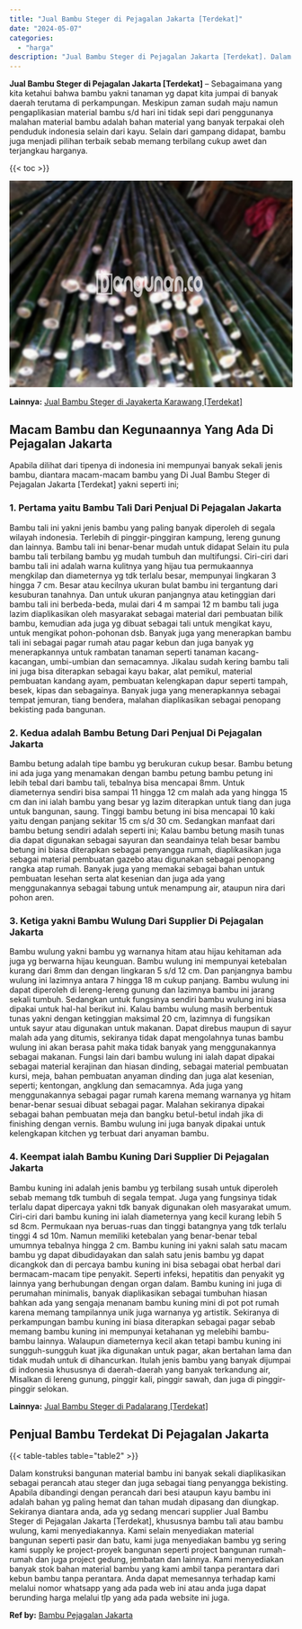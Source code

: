 ```yaml
---
title: "Jual Bambu Steger di Pejagalan Jakarta [Terdekat]"
date: "2024-05-07"
categories: 
  - "harga"
description: "Jual Bambu Steger di Pejagalan Jakarta [Terdekat]. Dalam konstruksi bangunan material bambu ini banyak sekali diaplikasikan sebagai perancah atau steger dan..."
---
```


**Jual Bambu Steger di Pejagalan Jakarta \[Terdekat\]** – Sebagaimana yang kita ketahui bahwa bambu yakni tanaman yg dapat kita jumpai di banyak daerah terutama di perkampungan. Meskipun zaman sudah maju namun pengaplikasian material bambu s/d hari ini tidak sepi dari penggunanya malahan material bambu adalah bahan material yang banyak terpakai oleh penduduk indonesia selain dari kayu. Selain dari gampang didapat, bambu juga menjadi pilihan terbaik sebab memang terbilang cukup awet dan terjangkau harganya.

{{< toc >}}

![Jual Bambu Steger di Pejagalan Jakarta [Terdekat]](/images/jual-bambu-tali-21.png)

**Lainnya:** [Jual Bambu Steger di Jayakerta Karawang \[Terdekat\]](https://bambu.bangunan.co/jual-bambu-steger-di-jayakerta-karawang-terdekat/)

## Macam Bambu dan Kegunaannya Yang Ada Di Pejagalan Jakarta

Apabila dilihat dari tipenya di indonesia ini mempunyai banyak sekali jenis bambu, diantara macam-macam bambu yang Di Jual Bambu Steger di Pejagalan Jakarta \[Terdekat\] yakni seperti ini;

### 1\. Pertama yaitu Bambu Tali Dari Penjual Di Pejagalan Jakarta

Bambu tali ini yakni jenis bambu yang paling banyak diperoleh di segala wilayah indonesia. Terlebih di pinggir-pinggiran kampung, lereng gunung dan lainnya. Bambu tali ini benar-benar mudah untuk didapat Selain itu pula bambu tali terbilang bambu yg mudah tumbuh dan multifungsi. Ciri-ciri dari bambu tali ini adalah warna kulitnya yang hijau tua permukaannya mengkilap dan diameternya yg tdk terlalu besar, mempunyai lingkaran 3 hingga 7 cm. Besar atau kecilnya ukuran bulat bambu ini tergantung dari kesuburan tanahnya. Dan untuk ukuran panjangnya atau ketinggian dari bambu tali ini berbeda-beda, mulai dari 4 m sampai 12 m bambu tali juga lazim diaplikasikan oleh masyarakat sebagai material dari pembuatan bilik bambu, kemudian ada juga yg dibuat sebagai tali untuk mengikat kayu, untuk mengikat pohon-pohonan dsb. Banyak juga yang menerapkan bambu tali ini sebagai pagar rumah atau pagar kebun dan juga banyak yg menerapkannya untuk rambatan tanaman seperti tanaman kacang-kacangan, umbi-umbian dan semacamnya. Jikalau sudah kering bambu tali ini juga bisa diterapkan sebagai kayu bakar, alat pemikul, material pembuatan kandang ayam, pembuatan kelengkapan dapur seperti tampah, besek, kipas dan sebagainya. Banyak juga yang menerapkannya sebagai tempat jemuran, tiang bendera, malahan diaplikasikan sebagai penopang bekisting pada bangunan.

### 2\. Kedua adalah Bambu Betung Dari Penjual Di Pejagalan Jakarta

Bambu betung adalah tipe bambu yg berukuran cukup besar. Bambu betung ini ada juga yang menamakan dengan bambu petung bambu petung ini lebih tebal dari bambu tali, tebalnya bisa mencapai 8mm. Untuk diameternya sendiri bisa sampai 11 hingga 12 cm malah ada yang hingga 15 cm dan ini ialah bambu yang besar yg lazim diterapkan untuk tiang dan juga untuk bangunan, saung. Tinggi bambu betung ini bisa mencapai 10 kaki yaitu dengan panjang sekitar 15 cm s/d 30 cm. Sedangkan manfaat dari bambu betung sendiri adalah seperti ini; Kalau bambu betung masih tunas dia dapat digunakan sebagai sayuran dan seandainya telah besar bambu betung ini biasa diterapkan sebagai penyangga rumah, diaplikasikan juga sebagai material pembuatan gazebo atau digunakan sebagai penopang rangka atap rumah. Banyak juga yang memakai sebagai bahan untuk pembuatan lesehan serta alat kesenian dan juga ada yang menggunakannya sebagai tabung untuk menampung air, ataupun nira dari pohon aren.

### 3\. Ketiga yakni Bambu Wulung Dari Supplier Di Pejagalan Jakarta

Bambu wulung yakni bambu yg warnanya hitam atau hijau kehitaman ada juga yg berwarna hijau keunguan. Bambu wulung ini mempunyai ketebalan kurang dari 8mm dan dengan lingkaran 5 s/d 12 cm. Dan panjangnya bambu wulung ini lazimnya antara 7 hingga 18 m cukup panjang. Bambu wulung ini dapat diperoleh di lereng-lereng gunung dan lazimnya bambu ini jarang sekali tumbuh. Sedangkan untuk fungsinya sendiri bambu wulung ini biasa dipakai untuk hal-hal berikut ini. Kalau bambu wulung masih berbentuk tunas yakni dengan ketinggian maksimal 20 cm, lazimnya di fungsikan untuk sayur atau digunakan untuk makanan. Dapat direbus maupun di sayur malah ada yang ditumis, sekiranya tidak dapat mengolahnya tunas bambu wulung ini akan berasa pahit maka tidak banyak yang menggunakannya sebagai makanan. Fungsi lain dari bambu wulung ini ialah dapat dipakai sebagai material kerajinan dan hiasan dinding, sebagai material pembuatan kursi, meja, bahan pembuatan anyaman dinding dan juga alat kesenian, seperti; kentongan, angklung dan semacamnya. Ada juga yang menggunakannya sebagai pagar rumah karena memang warnanya yg hitam benar-benar sesuai dibuat sebagai pagar. Malahan sekiranya dipakai sebagai bahan pembuatan meja dan bangku betul-betul indah jika di finishing dengan vernis. Bambu wulung ini juga banyak dipakai untuk kelengkapan kitchen yg terbuat dari anyaman bambu.

### 4\. Keempat ialah Bambu Kuning Dari Supplier Di Pejagalan Jakarta

Bambu kuning ini adalah jenis bambu yg terbilang susah untuk diperoleh sebab memang tdk tumbuh di segala tempat. Juga yang fungsinya tidak terlalu dapat dipercaya yakni tdk banyak digunakan oleh masyarakat umum. Ciri-ciri dari bambu kuning ini ialah diameternya yang kecil kurang lebih 5 sd 8cm. Permukaan nya beruas-ruas dan tinggi batangnya yang tdk terlalu tinggi 4 sd 10m. Namun memiliki ketebalan yang benar-benar tebal umumnya tebalnya hingga 2 cm. Bambu kuning ini yakni salah satu macam bambu yg dapat dibudidayakan dan salah satu jenis bambu yg dapat dicangkok dan di percaya bambu kuning ini bisa sebagai obat herbal dari bermacam-macam tipe penyakit. Seperti infeksi, hepatitis dan penyakit yg lainnya yang berhubungan dengan organ dalam. Bambu kuning ini juga di perumahan minimalis, banyak diaplikasikan sebagai tumbuhan hiasan bahkan ada yang sengaja menanam bambu kuning mini di pot pot rumah karena memang tampilannya unik juga warnanya yg artistik. Sekiranya di perkampungan bambu kuning ini biasa diterapkan sebagai pagar sebab memang bambu kuning ini mempunyai ketahanan yg melebihi bambu-bambu lainnya. Walaupun diameternya kecil akan tetapi bambu kuning ini sungguh-sungguh kuat jika digunakan untuk pagar, akan bertahan lama dan tidak mudah untuk di dihancurkan. Itulah jenis bambu yang banyak dijumpai di indonesia khususnya di daerah-daerah yang banyak terkandung air, Misalkan di lereng gunung, pinggir kali, pinggir sawah, dan juga di pinggir-pinggir selokan.

**Lainnya:** [Jual Bambu Steger di Padalarang \[Terdekat\]](https://bambu.bangunan.co/jual-bambu-steger-di-padalarang-terdekat/)

## Penjual Bambu Terdekat Di Pejagalan Jakarta

{{< table-tables table="table2" >}}

Dalam konstruksi bangunan material bambu ini banyak sekali diaplikasikan sebagai perancah atau steger dan juga sebagai tiang penyangga bekisting. Apabila dibandingi dengan perancah dari besi ataupun kayu bambu ini adalah bahan yg paling hemat dan tahan mudah dipasang dan diungkap. Sekiranya diantara anda, ada yg sedang mencari supplier Jual Bambu Steger di Pejagalan Jakarta \[Terdekat\], khususnya bambu tali atau bambu wulung, kami menyediakannya. Kami selain menyediakan material bangunan seperti pasir dan batu, kami juga menyediakan bambu yg sering kami supply ke project-proyek bangunan seperti project bangunan rumah-rumah dan juga project gedung, jembatan dan lainnya. Kami menyediakan banyak stok bahan material bambu yang kami ambil tanpa perantara dari kebun bambu tanpa perantara. Anda dapat memesannya terhadap kami melalui nomor whatsapp yang ada pada web ini atau anda juga dapat berunding harga melalui tlp yang ada pada website ini juga.

**Ref by:** [Bambu Pejagalan Jakarta](https://id.wikipedia.org/wiki/Bambu)
